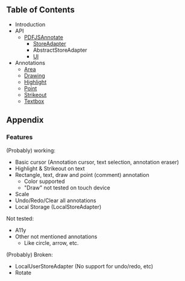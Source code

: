 ## Table of Contents

- Introduction
- API
  - [PDFJSAnnotate](https://github.com/Submitty/pdf-annotate.js/blob/master/docs/api/PDFJSAnnotate.md)
    - [StoreAdapter](https://github.com/Submitty/pdf-annotate.js/blob/master/docs/api/StoreAdapter.md)
    - AbstractStoreAdapter
    - [UI](https://github.com/Submitty/pdf-annotate.js/blob/master/docs/api/UI.md)
- Annotations
  - [Area](https://github.com/Submitty/pdf-annotate.js/blob/master/docs/annotations/Area.md)
  - [Drawing](https://github.com/Submitty/pdf-annotate.js/blob/master/docs/annotations/Drawing.md)
  - [Highlight](https://github.com/Submitty/pdf-annotate.js/blob/master/docs/annotations/Highlight.md)
  - [Point](https://github.com/Submitty/pdf-annotate.js/blob/master/docs/annotations/Point.md)
  - [Strikeout](https://github.com/Submitty/pdf-annotate.js/blob/master/docs/annotations/Strikeout.md)
  - [Textbox](https://github.com/Submitty/pdf-annotate.js/blob/master/docs/annotations/Textbox.md)

## Appendix

### Features

(Probably) working:
- Basic cursor (Annotation cursor, text selection, annotation eraser)
- Highlight & Strikeout on text
- Rectangle, text, draw and point (comment) annotation
  - Color supported
  - "Draw" not tested on touch device
- Scale
- Undo/Redo/Clear all annotations
- Local Storage (LocalStoreAdapter)

Not tested:
- A11y
- Other not mentioned annotations
  - Like circle, arrow, etc.

(Probably) Broken:
- LocalUserStoreAdapter (No support for undo/redo, etc)
- Rotate